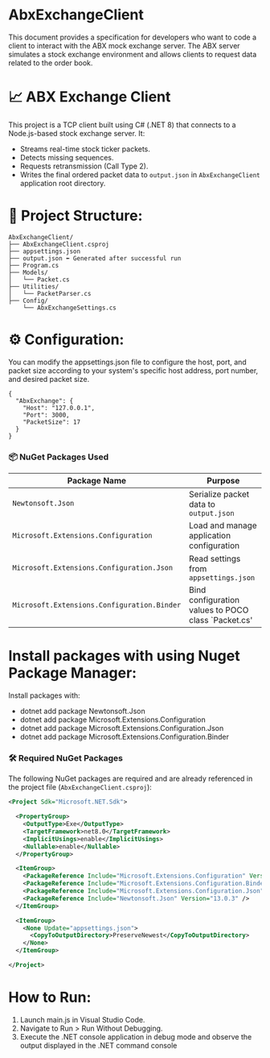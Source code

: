 # AbxExchangeClient
This document provides a specification for developers who want to code a client to interact with the ABX mock exchange server. The ABX server simulates a stock exchange environment and allows clients to request data related to the order book.
# 📈 ABX Exchange Client

This project is a TCP client built using C# (.NET 8) that connects to a Node.js-based stock exchange server. It:
- Streams real-time stock ticker packets.
- Detects missing sequences.
- Requests retransmission (Call Type 2).
- Writes the final ordered packet data to `output.json` in `AbxExchangeClient` application root directory.

# 📁 Project Structure:

```text
AbxExchangeClient/
├── AbxExchangeClient.csproj
├── appsettings.json
├── output.json ⬅️ Generated after successful run
├── Program.cs
├── Models/
│   └── Packet.cs
├── Utilities/
│   └── PacketParser.cs
├── Config/
    └── AbxExchangeSettings.cs

```

# ⚙️ Configuration:

You can modify the appsettings.json file to configure the host, port, and packet size according to your system's specific host address, port number, and desired packet size.
```text
{
  "AbxExchange": {
    "Host": "127.0.0.1",
    "Port": 3000,
    "PacketSize": 17
  }
}
```
### 📦 NuGet Packages Used

| Package Name                             | Purpose                                      |
|------------------------------------------|----------------------------------------------|
| `Newtonsoft.Json`                        | Serialize packet data to `output.json`       |
| `Microsoft.Extensions.Configuration`     | Load and manage application configuration    |
| `Microsoft.Extensions.Configuration.Json`| Read settings from `appsettings.json`        |
| `Microsoft.Extensions.Configuration.Binder` | Bind configuration values to POCO class `Packet.cs' |

# Install packages with using Nuget Package Manager:
Install packages with:
- dotnet add package Newtonsoft.Json
- dotnet add package Microsoft.Extensions.Configuration
- dotnet add package Microsoft.Extensions.Configuration.Json
- dotnet add package Microsoft.Extensions.Configuration.Binder
  
### 🛠️ Required NuGet Packages

The following NuGet packages are required and are already referenced in the project file (`AbxExchangeClient.csproj`):

```xml
<Project Sdk="Microsoft.NET.Sdk">

  <PropertyGroup>
    <OutputType>Exe</OutputType>
    <TargetFramework>net8.0</TargetFramework>
    <ImplicitUsings>enable</ImplicitUsings>
    <Nullable>enable</Nullable>
  </PropertyGroup>

  <ItemGroup>
    <PackageReference Include="Microsoft.Extensions.Configuration" Version="9.0.6" />
    <PackageReference Include="Microsoft.Extensions.Configuration.Binder" Version="9.0.6" />
    <PackageReference Include="Microsoft.Extensions.Configuration.Json" Version="9.0.6" />
    <PackageReference Include="Newtonsoft.Json" Version="13.0.3" />
  </ItemGroup>

  <ItemGroup>
    <None Update="appsettings.json">
      <CopyToOutputDirectory>PreserveNewest</CopyToOutputDirectory>
    </None>
  </ItemGroup>

</Project>
```

# How to Run:

1. Launch main.js in Visual Studio Code.
2. Navigate to Run > Run Without Debugging.
3. Execute the .NET console application in debug mode and observe the output displayed in the .NET command console
